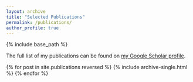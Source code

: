 ```yaml
---
layout: archive
title: "Selected Publications"
permalink: /publications/
author_profile: true
---
```

<!-- Google tag (gtag.js) -->
<script async src="https://www.googletagmanager.com/gtag/js?id=G-T0S164QJL9"></script>
<script>
  window.dataLayer = window.dataLayer || [];
  function gtag(){dataLayer.push(arguments);}
  gtag('js', new Date());

  gtag('config', 'G-T0S164QJL9');
</script>
{% include base_path %}


The full list of my publications can be found on [my Google Scholar profile](https://scholar.google.com.hk/citations?user=gMsIFuEAAAAJ).

{% for post in site.publications reversed %}
  {% include archive-single.html %}
{% endfor %}



